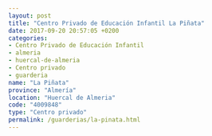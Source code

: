 ```yaml
---
layout: post
title: "Centro Privado de Educación Infantil La Piñata"
date: 2017-09-20 20:57:05 +0200
categories:
- Centro Privado de Educación Infantil
- almeria
- huercal-de-almeria
- Centro privado
- guarderia
name: "La Piñata"
province: "Almería"
location: "Huercal de Almeria"
code: "4009848"
type: "Centro privado"
permalink: /guarderias/la-pinata.html
---
```

